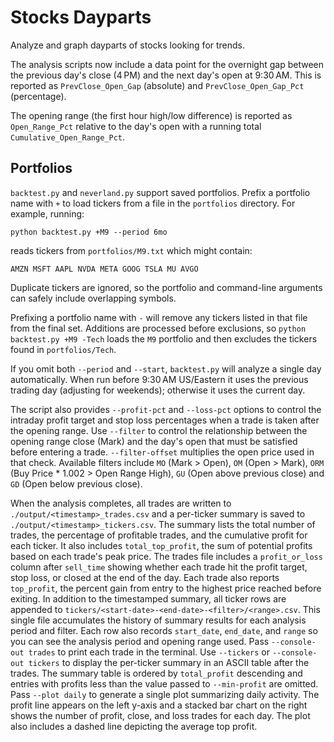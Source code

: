 # Stocks Dayparts
Analyze and graph dayparts of stocks looking for trends.

The analysis scripts now include a data point for the overnight gap
between the previous day's close (4 PM) and the next day's open at
9:30 AM.  This is reported as `PrevClose_Open_Gap` (absolute) and
`PrevClose_Open_Gap_Pct` (percentage).

The opening range (the first hour high/low difference) is reported as
`Open_Range_Pct` relative to the day's open with a running total
`Cumulative_Open_Range_Pct`.

## Portfolios

`backtest.py` and `neverland.py` support saved portfolios. Prefix a portfolio name
with `+` to load tickers from a file in the `portfolios` directory. For
example, running:

```
python backtest.py +M9 --period 6mo
```

reads tickers from `portfolios/M9.txt` which might contain:

```
AMZN MSFT AAPL NVDA META GOOG TSLA MU AVGO
```

Duplicate tickers are ignored, so the portfolio and command-line
arguments can safely include overlapping symbols.

Prefixing a portfolio name with ``-`` will remove any tickers listed in
that file from the final set.  Additions are processed before
exclusions, so ``python backtest.py +M9 -Tech`` loads the ``M9``
portfolio and then excludes the tickers found in ``portfolios/Tech``.

If you omit both `--period` and `--start`, `backtest.py` will
analyze a single day automatically. When run before 9:30 AM US/Eastern it
uses the previous trading day (adjusting for weekends); otherwise it uses
the current day.

The script also provides `--profit-pct` and `--loss-pct` options to
control the intraday profit target and stop loss percentages when a trade
is taken after the opening range.
Use `--filter` to control the relationship between the opening range
close (Mark) and the day's open that must be satisfied before entering a
trade. `--filter-offset` multiplies the open price used in that check.
Available filters include `MO` (Mark > Open), `OM` (Open > Mark), `ORM`
(Buy Price * 1.002 > Open Range High), `GU` (Open above previous close)
and `GD` (Open below previous close).

When the analysis completes, all trades are written to `./output/<timestamp>_trades.csv` and a per-ticker summary is saved to `./output/<timestamp>_tickers.csv`. The summary lists the total number of trades, the percentage of profitable trades, and the cumulative profit for each ticker. It also includes `total_top_profit`, the sum of potential profits based on each trade's peak price.
The trades file includes a `profit_or_loss` column after `sell_time` showing whether each trade hit the profit target, stop loss, or closed at the end of the day.
Each trade also reports `top_profit`, the percent gain from entry to the highest price reached before exiting.
In addition to the timestamped summary, all ticker rows are appended to
`tickers/<start-date>-<end-date>-<filter>/<range>.csv`. This single file
accumulates the history of summary results for each analysis period and
filter. Each row also records `start_date`, `end_date`, and `range` so
you can see the analysis period and opening range used.
Pass `--console-out trades` to print each trade in the terminal. Use `--tickers` or
`--console-out tickers` to display the per-ticker summary in an ASCII table after the trades.
The summary table is ordered by `total_profit` descending and entries
with profits less than the value passed to `--min-profit` are omitted.
Pass `--plot daily` to generate a single plot summarizing daily activity. The
profit line appears on the left y-axis and a stacked bar chart on the right
shows the number of profit, close, and loss trades for each day. The plot also
includes a dashed line depicting the average top profit.
